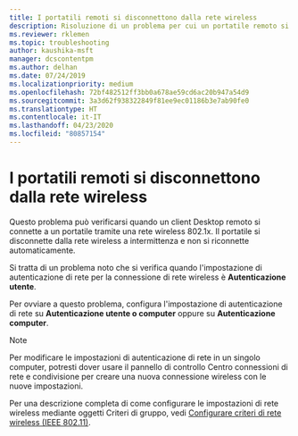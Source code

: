 ```yaml
---
title: I portatili remoti si disconnettono dalla rete wireless
description: Risoluzione di un problema per cui un portatile remoto si disconnette dalla rete wireless.
ms.reviewer: rklemen
ms.topic: troubleshooting
author: kaushika-msft
manager: dcscontentpm
ms.author: delhan
ms.date: 07/24/2019
ms.localizationpriority: medium
ms.openlocfilehash: 72bf482512ff3bb0a678ae59cd6ac20b947a54d9
ms.sourcegitcommit: 3a3d62f938322849f81ee9ec01186b3e7ab90fe0
ms.translationtype: HT
ms.contentlocale: it-IT
ms.lasthandoff: 04/23/2020
ms.locfileid: "80857154"
---
```

# <a name="remote-laptop-disconnects-from-wireless-network"></a>I portatili remoti si disconnettono dalla rete wireless

Questo problema può verificarsi quando un client Desktop remoto si connette a un portatile tramite una rete wireless 802.1x. Il portatile si disconnette dalla rete wireless a intermittenza e non si riconnette automaticamente.

Si tratta di un problema noto che si verifica quando l'impostazione di autenticazione di rete per la connessione di rete wireless è **Autenticazione utente**.

Per ovviare a questo problema, configura l'impostazione di autenticazione di rete su **Autenticazione utente o computer** oppure su **Autenticazione computer**.

 > [!NOTE]  
> Per modificare le impostazioni di autenticazione di rete in un singolo computer, potresti dover usare il pannello di controllo Centro connessioni di rete e condivisione per creare una nuova connessione wireless con le nuove impostazioni.

Per una descrizione completa di come configurare le impostazioni di rete wireless mediante oggetti Criteri di gruppo, vedi [Configurare criteri di rete wireless (IEEE 802.11)](../../../networking/core-network-guide/cncg/wireless/e-wireless-access-deployment.md#bkmk_policies).

